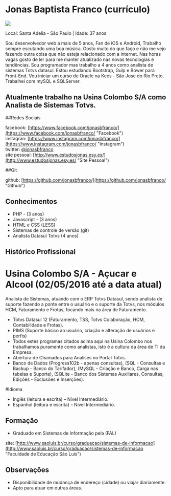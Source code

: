 # Jonas Baptista Franco (currículo)

<img src="https://s.gravatar.com/avatar/68ecdd30be255573dbf263099f786b86?s=80" />

Local: Santa Adelia - São Paulo | Idade: 37 anos

Sou desenvolvedor web a mais de 5 anos, Fan de iOS e Android, Trabalho sempre escutando uma boa música. 
Gosto muito do que faço e não me vejo fazendo outra coisa que não esteja relacionado com a internet. 
Nas horas vagas gosto de ler para me manter atualizado nas novas tecnologias e tendências. 
Sou programador mas trabalho a 4 anos como analista de sistemas Totvs datasul. 
Estou estudando Bootstrap, Gulp e Bower para Front-End. 
Vou iniciar um curso de Oracle na Kees - São Jose do Rio Preto. Trabalhei com mySQL e SQLServer.


## Atualmente trabalho na Usina Colombo S/A como Analista de Sistemas Totvs.

##Redes Sociais

facebook: [https://www.facebook.com/jonasbfranco/](https://www.facebook.com/jonasbfranco/ "Facebook")  
instagran: [https://www.instagram.com/jonasbfranco/](https://www.instagram.com/jonasbfranco/ "instagram")  
twitter: [@jonasbfranco](http://twitter.com/jonasbfranco "Twitter")  
site pessoal: [http://www.estudosjonas.esy.es/](http://www.estudosjonas.esy.es/ "Site Pessoal")


##Git

github: [https://github.com/jonasbfranco/](https://github.com/jonasbfranco/ "Github")



## Conhecimentos

* PHP - (3 anos)  
* Javascript - (3 anos)
* HTML e CSS (LESS) 
* Sistemas de controle de versão (git) 
* Analista Datasul Totvs (4 anos)


## Histórico Profissional 

# Usina Colombo S/A - Açucar e Alcool (02/05/2016 até a data atual)

Analista de Sistemas, atuando com o ERP Totvs Datasul, sendo analista de suporte fazendo a ponte entre o usuário e o suporte da Totvs, nos módulos HCM, Faturamento e Frotas, focando mais na área de Faturamento.
* Totvs Datasul 12 (Faturamento, TSS, Totvs Colaboração, HCM, Contabilidade e Frotas).
* PIMS (Suporte básico ao usuário, criação e alteração de usuários e perfis)
* Todos estes programas citados acima aqui na Usina Colombo nos trabalhamos puramente como analistas, isto é a cultura da área de TI da Empresa.
* Abertura de Chamados para Analises no Portal Totvs.
* Banco de Dados (Progress102b - apenas consultas), (SQL - Consultas e Backup - Banco do Tarifador), (MySQL - Criação e Banco, Carga nas tabelas e Suporte), (SQLite - Banco dos Sistemas Auxiliares, Consultas, Edições - Exclusões e Inserções).


#Idioma

* Inglês (leitura e escrita) – Nível Intermediário.
* Espanhol (leitura e escrita) – Nível Intermediário.




## Formação

* Graduado em Sistemas de Informação pela (FAL)

 site: [http://www.saoluis.br/curso/graduacao/sistemas-de-informacao](http://www.saoluis.br/curso/graduacao/sistemas-de-informacao "Faculdade de Educação São Luis")



## Observações

* Disponibilidade de mudança de endereço (cidade) ou viajar diariamente.
* Apto para atuar em outras áreas.
